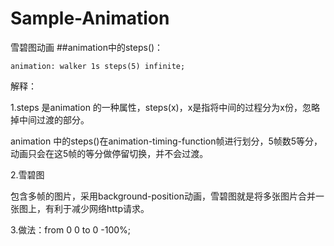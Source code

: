 # Sample-Animation
雪碧图动画
##animation中的steps()：

 `animation: walker 1s steps(5) infinite;`
 
解释：

1.steps 是animation 的一种属性，steps(x)，x是指将中间的过程分为x份，忽略掉中间过渡的部分。

animation 中的steps()在animation-timing-function帧进行划分，5帧数5等分，动画只会在这5帧的等分做停留切换，并不会过渡。

2.雪碧图

包含多帧的图片，采用background-position动画，雪碧图就是将多张图片合并一张图上，有利于减少网络http请求。

3.做法：from 0 0 to 0 -100%;
